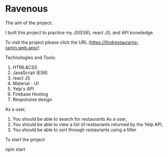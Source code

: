 # Ravenous

The aim of the project:

I built this project to practice my JS(ES6), react JS, and API knowledge. 

To visit the project please click the URL 
(https://findrestaurants-ramin.web.app/)


Technologies and Tools:

1) HTML&CSS
2) JavaScript (ES6)
3) react JS
4) Material - UI
5) Yelp's API
6) Firebase Hosting 
7) Responsive design


 
 As a user, 
 1) You should be able to search for restaurants As a user, 
 2) You should be able to view a list of restaurants returned by the Yelp API, 
 3) You should be able to sort through restaurants using a filter


To start the project

npm start